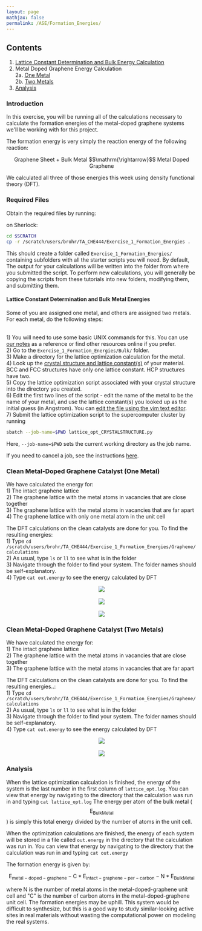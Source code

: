 ```yaml
---
layout: page
mathjax: false 
permalink: /ASE/Formation_Energies/
---
```


## Contents ##

1. [Lattice Constant Determination and Bulk Energy Calculation](#lattice-constant-determination)
2. Metal Doped Graphene Energy Calculation
<br>2a. [One Metal](#MOF1)
<br>2b. [Two Metals](#MOF2)
3. [Analysis](#analysis)

<a name='intro'></a>

### Introduction ###

In this exercise, you will be running all of the calculations necessary to calculate the formation energies of the metal-doped graphene systems we'll be working with for this project.

The formation energy is very simply the reaction energy of the following reaction:

<center>Graphene Sheet + Bulk Metal $$\mathrm{\rightarrow}$$ Metal Doped Graphene</center>

We calculated all three of those energies this week using density functional theory (DFT).

### Required Files ###

Obtain the required files by running:

on Sherlock:

```bash
cd $SCRATCH
cp -r /scratch/users/brohr/TA_CHE444/Exercise_1_Formation_Energies .
```

This should create a folder called `Exercise_1_Formation_Energies/` containing subfolders with all the starter scripts you will need. By default, The output for your calculations will be written into the folder from where you submitted the script. To perform new calculations, you will generally be copying the scripts from these tutorials into new folders, modifying them, and submitting them.



<a name='lattice-constant-determination'></a>

#### Lattice Constant Determination and Bulk Metal Energies ####

Some of you are assigned one metal, and others are assigned two metals.
For each metal, do the following steps:

<br>1) You will need to use some basic UNIX commands for this. You can use <a href="https://brohr.github.io/UNIX/">our notes</a> as a reference or find other resources online if you prefer.
<br>2) Go to the `Exercise_1_Formation_Energies/Bulk/` folder.
<br>3) Make a directory for the lattice optimization calculation for the metal.
<br>4) Look up the <a href="http://periodictable.com/Properties/A/LatticeConstants.html">crystal structure and lattice constant(s)</a> of your material. BCC and FCC structures have only one lattice constant. HCP structures have two.
<br>5) Copy the lattice optimization script associated with your crystal structure into the directory you created.
<br>6) Edit the first two lines of the script - edit the name of the metal to be the name of your metal, and use the lattice constant(s) you looked up as the initial guess (in Angstrom). You can <a href="https://brohr.github.io/UNIX/#text-editors">edit the file using the vim text editor</a>.
<br>7) Submit the lattice optimization script to the supercomputer cluster by running

```bash
sbatch --job-name=$PWD lattice_opt_CRYSTALSTRUCTURE.py
```
Here, `--job-name=$PWD` sets the current working directory as the job name.

If you need to cancel a job, see the instructions <a href="https://brohr.github.io/UNIX/#submitting-jobs">here</a>.



<a name='MOF1'></a>

### Clean Metal-Doped Graphene Catalyst (One Metal) ###

We have calculated the energy for:
<br>1) The intact graphene lattice
<br>2) The graphene lattice with the metal atoms in vacancies that are close together
<br>3) The graphene lattice with the metal atoms in vacancies that are far apart
<br>4) The graphene lattice with only one metal atom in the unit cell

The DFT calculations on the clean catalysts are done for you. To find the resulting energies:
<br>1) Type `cd /scratch/users/brohr/TA_CHE444/Exercise_1_Formation_Energies/Graphene/calculations`
<br>2) As usual, type `ls` or `ll` to see what is in the folder
<br>3) Navigate through the folder to find your system. The folder names should be self-explanatory.
<br>4) Type `cat out.energy` to see the energy calculated by DFT

<center><img src="/ASE/Formation_Energies/Images/close.png"/>
<br>
<br><img src="/ASE/Formation_Energies/Images/far.png"/>
<br>
<br><img src="/ASE/Formation_Energies/Images/monomer.png"/>
</center>

<a name='MOF2'></a>

### Clean Metal-Doped Graphene Catalyst (Two Metals) ###

We have calculated the energy for:
<br>1) The intact graphene lattice
<br>2) The graphene lattice with the metal atoms in vacancies that are close together
<br>3) The graphene lattice with the metal atoms in vacancies that are far apart

The DFT calculations on the clean catalysts are done for you. To find the resulting energies..:
<br>1) Type `cd /scratch/users/brohr/TA_CHE444/Exercise_1_Formation_Energies/Graphene/calculations`
<br>2) As usual, type `ls` or `ll` to see what is in the folder
<br>3) Navigate through the folder to find your system. The folder names should be self-explanatory.
<br>4) Type `cat out.energy` to see the energy calculated by DFT

<center><img src="/ASE/Formation_Energies/Images/close2.png"/>
<br>
<br><img src="/ASE/Formation_Energies/Images/far2.png"/>
</center>



<a name='analysis'></a>

### Analysis ###

When the lattice optimization calculation is finished, the energy of the system is the last number in the first column of `lattice_opt.log`. You can view that energy by navigating to the directory that the calculation was run in and typing `cat lattice_opt.log` The energy per atom of the bulk metal ($$\mathrm{E_{Bulk Metal}}$$) is simply this total energy divided by the number of atoms in the unit cell.

When the optimization calculations are finished, the energy of each system will be stored in a file called `out.energy` in the directory that the calculation was run in. You can view that energy by navigating to the directory that the calculation was run in and typing `cat out.energy` 

The formation energy is given by:

$$\mathrm{E_{metal-doped-graphene} - C*E_{intact-graphene-per-carbon} - N*E_{Bulk Metal}}$$

where N is the number of metal atoms in the metal-doped-graphene unit cell and "C" is the number of carbon atoms in the metal-doped-graphene unit cell. The formation energies may be uphill. This system would be difficult to synthesize, but this is a good way to study similar-looking active sites in real materials without wasting the computational power on modeling the real systems.